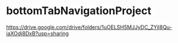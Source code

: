 # bottomTabNavigationProject

https://drive.google.com/drive/folders/1uOELSH5MJJyDC_ZYil8Qu-iaXOdj8DxB?usp=sharing
